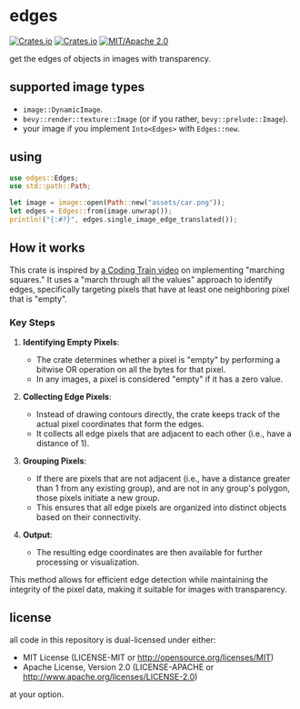 # edges

[![Crates.io](https://img.shields.io/crates/v/edges.svg)](https://crates.io/crates/edges)
[![Crates.io](https://img.shields.io/crates/d/edges.svg)](https://crates.io/crates/edges)
[![MIT/Apache 2.0](https://img.shields.io/badge/license-MIT%2FApache-blue.svg)](https://github.com/shnewto/edges#license)

get the edges of objects in images with transparency.

## supported image types

- `image::DynamicImage`.
- `bevy::render::texture::Image` (or if you rather, `bevy::prelude::Image`).
- your image if you implement `Into<Edges>` with `Edges::new`.

## using

```rust
use edges::Edges;
use std::path::Path;

let image = image::open(Path::new("assets/car.png"));
let edges = Edges::from(image.unwrap());
println!("{:#?}", edges.single_image_edge_translated());
```

## How it works

This crate is inspired by [a Coding Train video](https://youtu.be/0ZONMNUKTfU)
on implementing "marching squares." It uses a "march through all the values"
approach to identify edges, specifically targeting pixels that have at least
one neighboring pixel that is "empty".

### Key Steps

1. **Identifying Empty Pixels**:

   - The crate determines whether a pixel is "empty" by performing
     a bitwise OR operation on all the bytes for that pixel.
   - In any images, a pixel is considered "empty" if it has a zero value.

2. **Collecting Edge Pixels**:

   - Instead of drawing contours directly,
     the crate keeps track of the actual pixel coordinates that form the edges.
   - It collects all edge pixels that are adjacent
     to each other (i.e., have a distance of 1).

3. **Grouping Pixels**:

   - If there are pixels that are not adjacent
     (i.e., have a distance greater than 1 from any existing group),
     and are not in any group's polygon,
     those pixels initiate a new group.
   - This ensures that all edge pixels are organized into
     distinct objects based on their connectivity.

4. **Output**:
   - The resulting edge coordinates are then available
     for further processing or visualization.

This method allows for efficient edge detection while maintaining
the integrity of the pixel data, making it suitable for images with transparency.

## license

all code in this repository is dual-licensed under either:

- MIT License (LICENSE-MIT or <http://opensource.org/licenses/MIT>)
- Apache License, Version 2.0 (LICENSE-APACHE or <http://www.apache.org/licenses/LICENSE-2.0>)

at your option.
